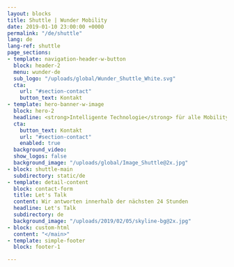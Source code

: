 ```yaml
---
layout: blocks
title: Shuttle | Wunder Mobility
date: 2019-01-10 23:00:00 +0000
permalink: "/de/shuttle"
lang: de
lang-ref: shuttle
page_sections:
- template: navigation-header-w-button
  block: header-2
  menu: wunder-de
  sub_logo: "/uploads/global/Wunder_Shuttle_White.svg"
  cta:
    url: "#section-contact"
    button_text: Kontakt
- template: hero-banner-w-image
  block: hero-2
  headline: <strong>Intelligente Technologie</strong> für alle Mobility on-demand Services
  cta:
    button_text: Kontakt
    url: "#section-contact"
    enabled: true
  background_video:
  show_logos: false
  background_image: "/uploads/global/Image_Shuttle@2x.jpg"
- block: shuttle-main
  subdirectory: static/de
- template: detail-content
  block: contact-form
  title: Let's Talk
  content: Wir antworten innerhalb der nächsten 24 Stunden
  headline: Let's Talk
  subdirectory: de
  background_image: "/uploads/2019/02/05/skyline-bg@2x.jpg"
- block: custom-html
  content: "</main>"
- template: simple-footer
  block: footer-1

---
```

